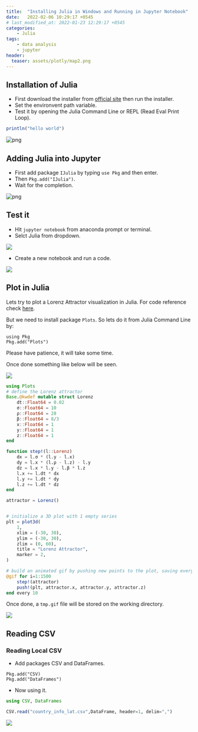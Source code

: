 ```yaml
---
title:  "Installing Julia in Windows and Running in Jupyter Notebook"
date:   2022-02-06 10:29:17 +0545
# last_modified_at: 2022-01-23 12:29:17 +0545
categories:
    - Julia
tags:
    - data analysis
    - jupyter
header:
  teaser: assets/plotly/map2.png
---
```


## Installation of Julia
* First download the installer from [official site](https://julialang.org/downloads/) then run the installer. 
* Set the environvent path variable.
* Test it by opening the Julia Command Line or REPL (Read Eval Print Loop).

```julia
println("hello world")
```

  ![png]({{site.url}}/assets/julia_install/cmd.png) 

## Adding Julia into Jupyter
* First add package `IJulia` by typing `use Pkg` and then enter.
* Then `Pkg.add("IJulia")`. 
* Wait for the completion.

![png]({{site.url}}/assets/julia_install/ijulia.png)

## Test it
* Hit `jupyter notebook` from anaconda prompt or terminal.
* Selct Julia from dropdown.

![]({{site.url}}/assets/julia_install/jupyter_julia.png)

* Create a new notebook and run a code.

![]({{site.url}}/assets/julia_install/first_cell.png)

## Plot in Julia
Lets try to plot a Lorenz Attractor visualization in Julia. For code reference check [here](https://docs.juliaplots.org/stable/).

But we need to install package `Plots`. So lets do it from Julia Command Line by:

```shell
using Pkg
Pkg.add("Plots")
```

Please have patience, it will take some time.

Once done something like below will be seen.

![]({{site.url}}/assets/julia_install/plots_install.png)

```julia
using Plots
# define the Lorenz attractor
Base.@kwdef mutable struct Lorenz
    dt::Float64 = 0.02
    σ::Float64 = 10
    ρ::Float64 = 28
    β::Float64 = 8/3
    x::Float64 = 1
    y::Float64 = 1
    z::Float64 = 1
end

function step!(l::Lorenz)
    dx = l.σ * (l.y - l.x)
    dy = l.x * (l.ρ - l.z) - l.y
    dz = l.x * l.y - l.β * l.z
    l.x += l.dt * dx
    l.y += l.dt * dy
    l.z += l.dt * dz
end

attractor = Lorenz()


# initialize a 3D plot with 1 empty series
plt = plot3d(
    1,
    xlim = (-30, 30),
    ylim = (-30, 30),
    zlim = (0, 60),
    title = "Lorenz Attractor",
    marker = 2,
)

# build an animated gif by pushing new points to the plot, saving every 10th frame
@gif for i=1:1500
    step!(attractor)
    push!(plt, attractor.x, attractor.y, attractor.z)
end every 10
```

Once done, a `tmp.gif` file will be stored on the working directory.

![]({{site.url}}/assets/install_julia/tmp.gif)

## Reading CSV
### Reading Local CSV
* Add packages CSV and DataFrames.
```
Pkg.add("CSV)
Pkg.add("DataFrames")
```

* Now using it.

```julia
using CSV, DataFrames

CSV.read("country_info_lat.csv",DataFrame, header=1, delim=",")
```

![]({{site.url}}/assets/julia_install/df.png)
